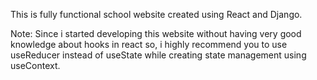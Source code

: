 This is fully functional school website created using React and Django.

Note:
Since i started developing this website without having very good knowledge about hooks in react so, i highly recommend you to use useReducer instead of useState while creating state management using useContext.


